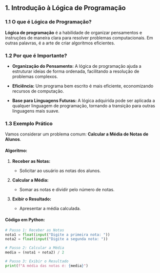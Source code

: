 ## 1. Introdução à Lógica de Programação

### 1.1 O que é Lógica de Programação?

**Lógica de programação** é a habilidade de organizar pensamentos e instruções de maneira clara para resolver problemas computacionais. Em outras palavras, é a arte de criar algoritmos eficientes.

### 1.2 Por que é Importante?

- **Organização do Pensamento:** A lógica de programação ajuda a estruturar ideias de forma ordenada, facilitando a resolução de problemas complexos.
  
- **Eficiência:** Um programa bem escrito é mais eficiente, economizando recursos de computação.

- **Base para Linguagens Futuras:** A lógica adquirida pode ser aplicada a qualquer linguagem de programação, tornando a transição para outras linguagens mais suave.

### 1.3 Exemplo Prático

Vamos considerar um problema comum: **Calcular a Média de Notas de Alunos**.

#### Algoritmo:

1. **Receber as Notas:**
   - Solicitar ao usuário as notas dos alunos.

2. **Calcular a Média:**
   - Somar as notas e dividir pelo número de notas.

3. **Exibir o Resultado:**
   - Apresentar a média calculada.

#### Código em Python:

```python
# Passo 1: Receber as Notas
nota1 = float(input("Digite a primeira nota: "))
nota2 = float(input("Digite a segunda nota: "))

# Passo 2: Calcular a Média
media = (nota1 + nota2) / 2

# Passo 3: Exibir o Resultado
print(f"A média das notas é: {media}")
